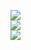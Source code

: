 ![](http://127.0.0.1:3344/Screen%20Shot%202019-09-24%20at%209.21.15%20AM.png)  
![](http://127.0.0.1:3344/Screen%20Shot%202019-09-24%20at%209.21.28%20AM.png)  
![](http://127.0.0.1:3344/Screen%20Shot%202019-09-24%20at%209.21.35%20AM.png)